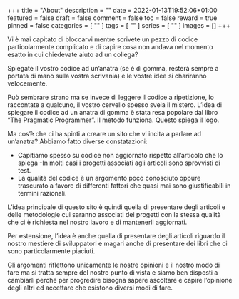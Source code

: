+++
title = "About"
description = ""
date = 2022-01-13T19:52:06+01:00
featured = false
draft = false
comment = false
toc = false
reward = true
pinned = false
categories = [
""
]
tags = [
""
]
series = [
""
]
images = []
+++

Vi è  mai capitato di bloccarvi mentre scrivete un pezzo di codice particolarmente complicato e di capire cosa non andava nel momento esatto in cui chiedevate aiuto ad un collega?

Spiegate il vostro codice ad un’anatra (se è di gomma, resterà sempre a portata di mano sulla vostra scrivania) e le vostre idee si chariranno velocemente.

Può sembrare strano ma se invece di leggere il codice a ripetizione, lo raccontate a qualcuno, il vostro cervello spesso svela il mistero. L’idea di spiegare il codice ad un anatra di gomma è stata resa popolare dal libro “The Pragmatic Programmer”. Il metodo funziona. Questo spiega il logo.

Ma cos’è che ci ha spinti a creare un sito che vi incita a parlare ad un’anatra?
Abbiamo fatto diverse constatazioni:
- Capitiamo spesso su codice non aggiornato rispetto all’articolo che lo spiega
-In molti casi i progetti associati agli articoli sono sprovvisti di test.
- La qualità del codice è un argomento poco conosciuto oppure trascurato a favore di differenti fattori che quasi mai sono giustificabili in termini razionali.

L’idea principale di questo sito è quindi quella di presentare degli articoli e delle metodologie cui saranno associati dei progetti con la stessa qualità che ci è richiesta nel nostro lavoro e di mantenerli aggiornati.

Per estensione, l’idea è anche quella di presentare degli articoli riguardo il nostro mestiere di sviluppatori e magari anche di presentare dei libri che ci sono particolarmente piaciuti.

Gli argomenti riflettono unicamente le nostre opinioni e il nostro modo di fare ma si tratta sempre del nostro punto di vista e siamo ben disposti a cambiarli perché per progredire bisogna sapere ascoltare e capire l’opinione degli altri ed accettare che esistono diversi modi di fare.

